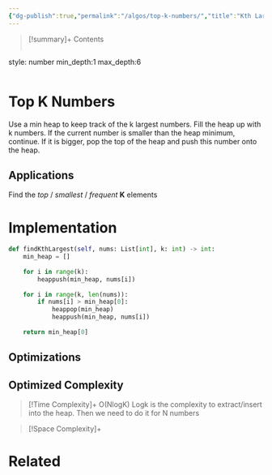 ```yaml
---
{"dg-publish":true,"permalink":"/algos/top-k-numbers/","title":"Kth Largest","tags":["algo"]}
---
```



>[!summary]+ Contents
>```toc
style: number
min_depth:1
max_depth:6 
>```


# Top K Numbers
Use a min heap to keep track of the k largest numbers. Fill the heap up with k numbers. If the current number is smaller than the heap minimum, continue. If it is bigger, pop the top of the heap and push this number onto the heap.

## Applications
Find the _top_ / _smallest_ / _frequent_ **K** elements
# Implementation

```python
def findKthLargest(self, nums: List[int], k: int) -> int:
	min_heap = []
	
	for i in range(k):
		heappush(min_heap, nums[i])
	
	for i in range(k, len(nums)):
		if nums[i] > min_heap[0]:
			heappop(min_heap)
			heappush(min_heap, nums[i])
		
	return min_heap[0]
```

## Optimizations

## Optimized Complexity

>[!Time Complexity]+
>O(NlogK) 
>Logk is the complexity to extract/insert into the heap. Then we need to do it for N numbers

>[!Space Complexity]+



# Related
